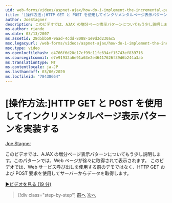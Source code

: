 ```yaml
---
uid: web-forms/videos/aspnet-ajax/how-do-i-implement-the-incremental-page-display-pattern-using-http-get-and-post
title: '[操作方法:]HTTP GET と POST を使用してインクリメンタルページ表示パターンを実装する | Microsoft Docs'
author: JoeStagner
description: このビデオでは、AJAX の増分ページ表示パターンについてもう少し説明します。このパターンでは、Web ページが徐々に取得されて表示されます。 このビデオでは、...
ms.author: riande
ms.date: 03/13/2007
ms.assetid: 28d5bb59-9aad-4cdd-8088-1e9d3d230ac5
msc.legacyurl: /web-forms/videos/aspnet-ajax/how-do-i-implement-the-incremental-page-display-pattern-using-http-get-and-post
msc.type: video
ms.openlocfilehash: e4766f6d20c17cf99c11fc634cf15743ef839716
ms.sourcegitcommit: e7e91932a6e91a63e2e46417626f39d6b244a3ab
ms.translationtype: MT
ms.contentlocale: ja-JP
ms.lasthandoff: 03/06/2020
ms.locfileid: "78438664"
---
```

# <a name="how-do-i-implement-the-incremental-page-display-pattern-using-http-get-and-post"></a>[操作方法:]HTTP GET と POST を使用してインクリメンタルページ表示パターンを実装する

[Joe Stagner](https://github.com/JoeStagner)

このビデオでは、AJAX の増分ページ表示パターンについてもう少し説明します。このパターンでは、Web ページが徐々に取得されて表示されます。 このビデオでは、Web サービス呼び出しを使用する前のデモではなく、HTTP GET および POST 要求を使用してサーバーからデータを取得します。

[&#9654;ビデオを見る (19 分)](https://channel9.msdn.com/Blogs/ASP-NET-Site-Videos/how-do-i-implement-the-incremental-page-display-pattern-using-http-get-and-post)

> [!div class="step-by-step"]
> [前へ](how-do-i-implement-the-ajax-incremental-page-display-pattern.md)
> [次へ](how-do-i-use-the-aspnet-ajax-updateprogress-control.md)
